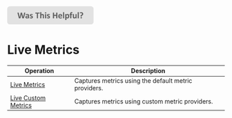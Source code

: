 
[<img src=/images/WasThisHelpful.png width="200"/>](https://www.research.net/r/DGDQWXH?src=livemetrics)

# Live Metrics

| Operation | Description |
|---|---|
| [Live Metrics](livemetrics-get.md) | Captures metrics using the default metric providers. |
| [Live Custom Metrics](livemetrics-custom.md) | Captures metrics using custom metric providers. |
